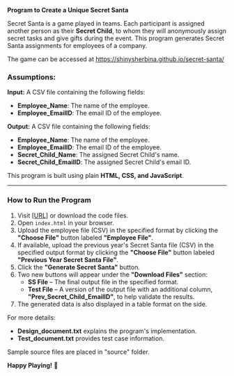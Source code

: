 
**Program to Create a Unique Secret Santa**  

Secret Santa is a game played in teams. Each participant is assigned another person as their **Secret Child**, to whom they will anonymously assign secret tasks and give gifts during the event. This program generates Secret Santa assignments for employees of a company.  

The game can be accessed at  https://shinysherbina.github.io/secret-santa/

### **Assumptions:**  
**Input:** A CSV file containing the following fields:  
- **Employee_Name**: The name of the employee.  
- **Employee_EmailID**: The email ID of the employee.  

**Output:** A CSV file containing the following fields:  
- **Employee_Name**: The name of the employee.  
- **Employee_EmailID**: The email ID of the employee.  
- **Secret_Child_Name**: The assigned Secret Child's name.  
- **Secret_Child_EmailID**: The assigned Secret Child's email ID.  

This program is built using plain **HTML, CSS, and JavaScript**.  

---

### **How to Run the Program**  
1. Visit [[URL]](https://shinysherbina.github.io/secret-santa/) or download the code files.  
2. Open `index.html` in your browser.  
3. Upload the employee file (CSV) in the specified format by clicking the **"Choose File"** button labeled **"Employee File"**.  
4. If available, upload the previous year's Secret Santa file (CSV) in the specified output format by clicking the **"Choose File"** button labeled **"Previous Year Secret Santa File"**.  
5. Click the **"Generate Secret Santa"** button.  
6. Two new buttons will appear under the **"Download Files"** section:  
   - **SS File** – The final output file in the specified format.  
   - **Test File** – A version of the output file with an additional column, **"Prev_Secret_Child_EmailID"**, to help validate the results.  
7. The generated data is also displayed in a table format on the side.  

For more details:  
- **Design_document.txt** explains the program's implementation.  
- **Test_document.txt** provides test case information.

Sample source files are placed in "source" folder.

**Happy Playing!** 🎉
